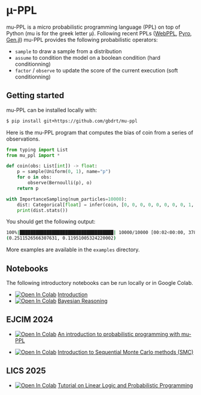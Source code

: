 # µ-PPL

mu-PPL is a micro probabilistic programming language (PPL) on top of Python (mu is for the greek letter µ).
Following recent PPLs ([WebPPL](http://webppl.org/), [Pyro](https://pyro.ai/), [Gen.jl](https://www.gen.dev/)) mu-PPL provides the following probabilistic operators:

- `sample` to draw a sample from a distribution
- `assume` to condition the model on a boolean condition (hard conditionning)
- `factor` / `observe` to update the score of the current execution (soft conditionning)

## Getting started

mu-PPL can be installed locally with:
```bash
$ pip install git+https://github.com/gbdrt/mu-ppl
```

Here is the mu-PPL program that computes the bias of coin from a series of observations.

```python
from typing import List
from mu_ppl import *

def coin(obs: List[int]) -> float:
    p = sample(Uniform(0, 1), name="p")
    for o in obs:
        observe(Bernoulli(p), o)
    return p

with ImportanceSampling(num_particles=10000):
    dist: Categorical[float] = infer(coin, [0, 0, 0, 0, 0, 0, 0, 0, 1, 1])  # type: ignore
    print(dist.stats())
```

You should get the following output:

```bash
100%|███████████████████████████████████| 10000/10000 [00:02<00:00, 3785.50it/s]
(0.2511526566307631, 0.11951005324220002)
```

More examples are available in the `examples` directory.

## Notebooks

The following introductory notebooks can be run locally or in Google Colab.

- <a target="_blank" href="https://colab.research.google.com/github/gbdrt/mu-ppl/blob/main/notebooks/1-introduction.ipynb"><img src="https://colab.research.google.com/assets/colab-badge.svg" alt="Open In Colab"/></a> [Introduction](./notebooks/1-introduction.ipynb) 
- <a target="_blank" href="https://colab.research.google.com/github/gbdrt/mu-ppl/blob/main/notebooks/2-bayesian-reasoning.ipynb"><img src="https://colab.research.google.com/assets/colab-badge.svg" alt="Open In Colab"/></a> [Bayesian Reasoning](./notebooks/2-bayesian-reasoning.ipynb) 

## EJCIM 2024

- <a target="_blank" href="https://colab.research.google.com/github/gbdrt/mu-ppl/blob/main/notebooks/ejcim24-ppl.ipynb"><img src="https://colab.research.google.com/assets/colab-badge.svg" alt="Open In Colab"/></a> [An introduction to probabilistic programming with mu-PPL](./notebooks/ejcim24-ppl.ipynb) 

- <a target="_blank" href="https://colab.research.google.com/github/gbdrt/mu-ppl/blob/main/notebooks/ejcim24-smc.ipynb"><img src="https://colab.research.google.com/assets/colab-badge.svg" alt="Open In Colab"/></a> [Introduction to Sequential Monte Carlo methods (SMC)](./notebooks/ejcim24-smc.ipynb)

## LICS 2025

- <a target="_blank" href="https://colab.research.google.com/github/gbdrt/mu-ppl/blob/main/notebooks/lics25-ppl.ipynb"><img src="https://colab.research.google.com/assets/colab-badge.svg" alt="Open In Colab"/></a> [Tutorial on Linear Logic and Probabilistic Programming](./notebooks/lics2025-ppl.ipynb) 

